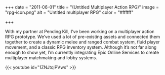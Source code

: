+++
date = "2011-06-01"
title = "(Untitled Multiplayer Action RPG)"
image = "rpg-icon.png"
alt = "Untitled multiplayer RPG"
color = "#ffffff"

+++

<!-- linkCode = "https://github.com/tomanistor/tomanistor.com" -->

With my partner at Pending Kill, I’ve been working on a multiplayer action RPG prototype. We’ve used a lot of pre-existing assets and connected them together to create a dynamic melee and ranged combat system, fluid player movement, and a classic RPG inventory system. Although it’s not far along enough to show yet, I’m currently integrating Epic Online Services to create multiplayer matchmaking and lobby systems.

{{< youtube id="1ZNJtqlPVws" >}}
